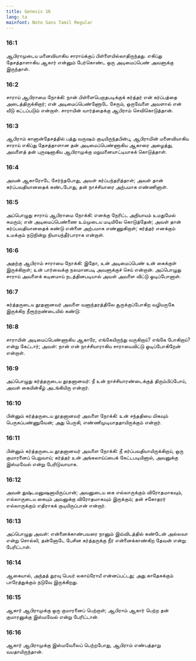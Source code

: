 ```yaml
---
title: Genesis 16
lang: ta
mainfont: Noto Sans Tamil Regular
---
```


###  16:1

ஆபிராமுடைய மனைவியாகிய சாராய்க்குப் பிள்ளையில்லாதிருந்தது. எகிப்து தேசத்தாளாகிய ஆகார் என்னும் பேர்கொண்ட ஒரு அடிமைப்பெண் அவளுக்கு இருந்தாள்.

###  16:2

சாராய் ஆபிராமை நோக்கி: நான் பிள்ளைபெறாதபடிக்குக் கர்த்தர் என் கர்ப்பத்தை அடைத்திருக்கிறார்; என் அடிமைப்பெண்ணோடே சேரும், ஒருவேளை அவளால் என் வீடு கட்டப்படும் என்றாள். சாராயின் வார்த்தைக்கு ஆபிராம் செவிகொடுத்தான்.

###  16:3

ஆபிராம் கானான்தேசத்தில் பத்து வருஷம் குடியிருந்தபின்பு, ஆபிராமின் மனைவியாகிய சாராய் எகிப்து தேசத்தாளான தன் அடிமைப்பெண்ணாகிய ஆகாரை அழைத்து, அவளைத் தன் புருஷனாகிய ஆபிராமுக்கு மறுமனையாட்டியாகக் கொடுத்தாள்.

###  16:4

அவன் ஆகாரோடே சேர்ந்தபோது, அவள் கர்ப்பந்தரித்தாள்; அவள் தான் கர்ப்பவதியானதைக் கண்டபோது, தன் நாச்சியாரை அற்பமாக எண்ணினாள்.

###  16:5

அப்பொழுது சாராய் ஆபிராமை நோக்கி: எனக்கு நேரிட்ட அநியாயம் உமதுமேல் சுமரும்; என் அடிமைப்பெண்ணை உம்முடைய மடியிலே கொடுத்தேன்; அவள் தான் கர்ப்பவதியானதைக் கண்டு என்னை அற்பமாக எண்ணுகிறாள்; கர்த்தர் எனக்கும் உமக்கும் நடுநின்று நியாயந்தீர்பாராக என்றாள்.

###  16:6

அதற்கு ஆபிராம் சாராயை நோக்கி: இதோ, உன் அடிமைப்பெண் உன் கைக்குள் இருக்கிறாள்; உன் பார்வைக்கு நலமானபடி அவளுக்குச் செய் என்றான். அப்பொழுது சாராய் அவளைக் கடினமாய் நடத்தினபடியால் அவள் அவளை விட்டு ஓடிப்போனாள்.

###  16:7

கர்த்தருடைய தூதனானவர் அவளை வனாந்தரத்திலே சூருக்குப்போகிற வழியருகே இருக்கிற நீரூற்றண்டையில் கண்டு:

###  16:8

சாராயின் அடிமைப்பெண்ணாகிய ஆகாரே, எங்கேயிருந்து வருகிறாய்? எங்கே போகிறாய்? என்று கேட்டார்; அவள்: நான் என் நாச்சியாராகிய சாராயைவிட்டு ஓடிப்போகிறேன் என்றாள்.

###  16:9

அப்பொழுது கர்த்தருடைய தூதனானவர்: நீ உன் நாச்சியாரண்டைக்குத் திரும்பிப்போய், அவள் கையின்கீழ் அடங்கியிரு என்றார்.

###  16:10

பின்னும் கர்த்தருடைய தூதனானவர் அவளை நோக்கி: உன் சந்ததியை மிகவும் பெருகப்பண்ணுவேன்; அது பெருகி, எண்ணிமுடியாததாயிருக்கும் என்றார்.

###  16:11

பின்னும் கர்த்தருடைய தூதனானவர் அவளை நோக்கி: நீ கர்ப்பவதியாயிருக்கிறாய், ஒரு குமாரனைப் பெறுவாய்; கர்த்தர் உன் அங்கலாய்ப்பைக் கேட்டபடியினால், அவனுக்கு இஸ்மவேல் என்று பேரிடுவாயாக.

###  16:12

அவன் துஷ்டமனுஷனாயிருப்பான்; அவனுடைய கை எல்லாருக்கும் விரோதமாகவும், எல்லாருடைய கையும் அவனுக்கு விரோதமாகவும் இருக்கும்; தன் சகோதரர் எல்லாருக்கும் எதிராகக் குடியிருப்பான் என்றார்.

###  16:13

அப்பொழுது அவள்: என்னைக்காண்பவரை நானும் இவ்விடத்தில் கண்டேன் அல்லவா என்று சொல்லி, தன்னோடே பேசின கர்த்தருக்கு நீர் என்னைக்காண்கிற தேவன் என்று பேரிட்டாள்.

###  16:14

ஆகையால், அந்தத் துரவு பெயர் லகாய்ரோயீ என்னப்பட்டது; அது காதேசுக்கும் பாரேத்துக்கும் நடுவே இருக்கிறது.

###  16:15

ஆகார் ஆபிராமுக்கு ஒரு குமாரனைப் பெற்றாள்; ஆபிராம் ஆகார் பெற்ற தன் குமாரனுக்கு இஸ்மவேல் என்று பேரிட்டான்.

###  16:16

ஆகார் ஆபிராமுக்கு இஸ்மவேலைப் பெற்றபோது, ஆபிராம் எண்பத்தாறு வயதாயிருந்தான்.

